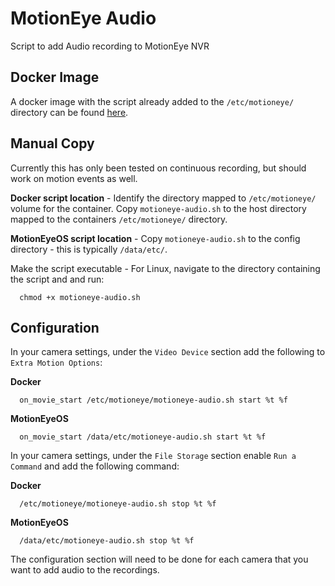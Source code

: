 # MotionEye Audio
Script to add Audio recording to MotionEye NVR

## Docker Image
A docker image with the script already added to the `/etc/motioneye/` directory can be found [here](https://hub.docker.com/repository/docker/deadend/motioneye-audio).

## Manual Copy

Currently this has only been tested on continuous recording, but should work on motion events as well.

**Docker script location** - Identify the directory mapped to `/etc/motioneye/` volume for the container.  Copy `motioneye-audio.sh` to the host directory mapped to the containers `/etc/motioneye/` directory.
      
**MotionEyeOS script location** - Copy `motioneye-audio.sh` to the config directory - this is typically `/data/etc/`.

Make the script executable - For Linux, navigate to the directory containing the script and and run:
      
      chmod +x motioneye-audio.sh
      
## Configuration

In your camera settings, under the `Video Device` section add the following to `Extra Motion Options`:

**Docker**

      on_movie_start /etc/motioneye/motioneye-audio.sh start %t %f
      
**MotionEyeOS**

      on_movie_start /data/etc/motioneye-audio.sh start %t %f
      
In your camera settings, under the `File Storage` section enable `Run a Command` and add the following command:

**Docker**

      /etc/motioneye/motioneye-audio.sh stop %t %f
      
**MotionEyeOS**

      /data/etc/motioneye-audio.sh stop %t %f

The configuration section will need to be done for each camera that you want to add audio to the recordings.
